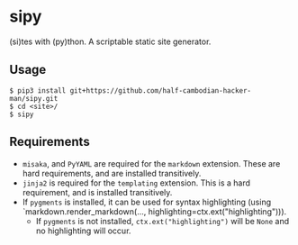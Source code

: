 # sipy

(si)tes with (py)thon. A scriptable static site generator.

## Usage

```shell
$ pip3 install git+https://github.com/half-cambodian-hacker-man/sipy.git
$ cd <site>/
$ sipy
```

## Requirements

- `misaka`, and `PyYAML` are required for the `markdown` extension. These are hard requirements, and are installed transitively.
- `jinja2` is required for the `templating` extension. This is a hard requirement, and is installed transitively.
- If `pygments` is installed, it can be used for syntax highlighting (using `markdown.render_markdown(..., highlighting=ctx.ext("highlighting"))).
  - If `pygments` is not installed, `ctx.ext("highlighting")` will be `None` and no highlighting will occur.
